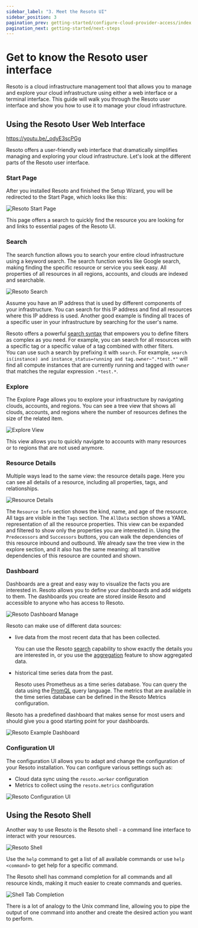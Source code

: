 ```yaml
---
sidebar_label: "3. Meet the Resoto UI"
sidebar_position: 3
pagination_prev: getting-started/configure-cloud-provider-access/index
pagination_next: getting-started/next-steps
---
```


# Get to know the Resoto user interface

Resoto is a cloud infrastructure management tool that allows you to manage and explore your cloud infrastructure using either a web interface or a terminal interface. This guide will walk you through the Resoto user interface and show you how to use it to manage your cloud infrastructure.

## Using the Resoto User Web Interface

https://youtu.be/_odyE3scPGg

Resoto offers a user-friendly web interface that dramatically simplifies managing and exploring your cloud infrastructure. Let's look at the different parts of the Resoto user interface.

### Start Page

After you installed Resoto and finished the Setup Wizard, you will be redirected to the Start Page, which looks like this:

![Resoto Start Page](./img/resoto-start-page.png)

This page offers a search to quickly find the resource you are looking for and links to essential pages of the Resoto UI.

### Search

The search function allows you to search your entire cloud infrastructure using a keyword search. The search function works like Google search, making finding the specific resource or service you seek easy. All properties of all resources in all regions, accounts, and clouds are indexed and searchable.

![Resoto Search](./img/resoto-search.png)

Assume you have an IP address that is used by different components of your infrastructure. You can search for this IP address and find all resources where this IP address is used. Another good example is finding all traces of a specific user in your infrastructure by searching for the user's name.

Resoto offers a powerful [search syntax](../../concepts/search.md) that empowers you to define filters as complex as you need. For example, you can search for all resources with a specific tag or a specific value of a tag combined with other filters.  
You can use such a search by prefixing it with `search`. For example, `search is(instance) and instance_status=running and tag.owner~".*test.*"` will find all compute instances that are currently running and tagged with `owner` that matches the regular expression `.*test.*`.

### Explore

The Explore Page allows you to explore your infrastructure by navigating clouds, accounts, and regions. You can see a tree view that shows all clouds, accounts, and regions where the number of resources defines the size of the related item.

![Explore View](./img/resoto-explore.png)

This view allows you to quickly navigate to accounts with many resources or to regions that are not used anymore.

### Resource Details

Multiple ways lead to the same view: the resource details page. Here you can see all details of a resource, including all properties, tags, and relationships.

![Resource Details](./img/resoto-resource-details.png)

The `Resource Info` section shows the kind, name, and age of the resource. All tags are visible in the `Tags` section. The `AllData` section shows a YAML representation of all the resource properties. This view can be expanded and filtered to show only the properties you are interested in. Using the `Predecessors` and `Successors` buttons, you can walk the dependencies of this resource inbound and outbound. We already saw the tree view in the explore section, and it also has the same meaning: all transitive dependencies of this resource are counted and shown.

### Dashboard

Dashboards are a great and easy way to visualize the facts you are interested in. Resoto allows you to define your dashboards and add widgets to them. The dashboards you create are stored inside Resoto and accessible to anyone who has access to Resoto.

![Resoto Dashboard Manage](./img/resoto-dashboard-manage.png)

Resoto can make use of different data sources:

- live data from the most recent data that has been collected.

  You can use the Resoto [search](../../reference/search/index.md) capability to show exactly the details you are interested in, or you use the [aggregation](../../reference/search/aggregation.md) feature to show aggregated data.

- historical time series data from the past.

  Resoto uses Prometheus as a time series database. You can query the data using the [PromQL](https://prometheus.io/docs/prometheus/latest/querying/basics/) query language. The metrics that are available in the time series database can be defined in the Resoto Metrics configuration.

Resoto has a predefined dashboard that makes sense for most users and should give you a good starting point for your dashboards.

![Resoto Example Dashboard](./img/resoto-dashboard-example.png)

### Configuration UI

The configuration UI allows you to adapt and change the configuration of your Resoto installation. You can configure various settings such as:

- Cloud data sync using the `resoto.worker` configuration
- Metrics to collect using the `resoto.metrics` configuration

![Resoto Configuration UI](./img/resoto-config.png)

## Using the Resoto Shell

Another way to use Resoto is the Resoto shell - a command line interface to interact with your resources.

![Resoto Shell](../install-resoto/img/resoto-shell.png)

Use the `help` command to get a list of all available commands or use `help <command>` to get help for a specific command.

The Resoto shell has command completion for all commands and all resource kinds, making it much easier to create commands and queries.

![Shell Tab Completion](./img/resoto-shell-tab-completion.png)

There is a lot of analogy to the Unix command line, allowing you to pipe the output of one command into another and create the desired action you want to perform.
